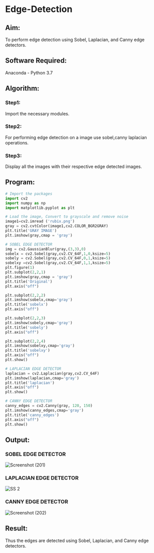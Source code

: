 # Edge-Detection
## Aim:
To perform edge detection using Sobel, Laplacian, and Canny edge detectors.
## Software Required:
Anaconda - Python 3.7

## Algorithm:
### Step1:
Import the necessary modules.
### Step2:
For performing edge detection on a image use sobel,canny laplacian operations.
### Step3:
Display all the images with their respective edge detected images.
 
## Program:

``` Python
# Import the packages
import cv2
import numpy as np
import matplotlib.pyplot as plt

# Load the image, Convert to grayscale and remove noise
image1=cv2.imread ('rubix.png') 
gray = cv2.cvtColor(image1,cv2.COLOR_BGR2GRAY)
plt.title('GRAY IMAGE')
plt.imshow(gray,cmap = 'gray')

# SOBEL EDGE DETECTOR
img = cv2.GaussianBlur(gray,(3,3),0)
sobelx = cv2.Sobel(gray,cv2.CV_64F,1,0,ksize=5)
sobely = cv2.Sobel(gray,cv2.CV_64F,0,1,ksize=5)
sobelxy =cv2.Sobel(gray,cv2.CV_64F,1,1,ksize=5)
plt.figure(1)
plt.subplot(2,2,1)
plt.imshow(gray,cmap = 'gray')
plt.title('Original')
plt.axis("off")

plt.subplot(2,2,2)
plt.imshow(sobelx,cmap='gray')
plt.title('sobelx')
plt.axis("off")

plt.subplot(2,2,3)
plt.imshow(sobely,cmap='gray')
plt.title('sobely')
plt.axis("off")

plt.subplot(2,2,4)
plt.imshow(sobelxy,cmap='gray')
plt.title('sobelxy')
plt.axis("off")
plt.show()

# LAPLACIAN EDGE DETECTOR
laplacian = cv2.Laplacian(gray,cv2.CV_64F)
plt.imshow(laplacian,cmap='gray')
plt.title('laplacian')
plt.axis("off")
plt.show()

# CANNY EDGE DETECTOR
canny_edges = cv2.Canny(gray, 120, 150)
plt.imshow(canny_edges,cmap='gray')
plt.title('canny_edges')
plt.axis("off")
plt.show()

```
## Output:
### SOBEL EDGE DETECTOR
![Screenshot (201)](https://user-images.githubusercontent.com/75234807/168870333-828ee7e0-5330-4b6f-8611-8ef648871405.png)

### LAPLACIAN EDGE DETECTOR
![SS 2](https://user-images.githubusercontent.com/75234807/168870387-322457f9-324a-404b-a5af-ceeb53f08827.png)

### CANNY EDGE DETECTOR
![Screenshot (202)](https://user-images.githubusercontent.com/75234807/168870349-2e32e55e-12b9-4438-b2a3-5a96b6905798.png)

## Result:
Thus the edges are detected using Sobel, Laplacian, and Canny edge detectors.

